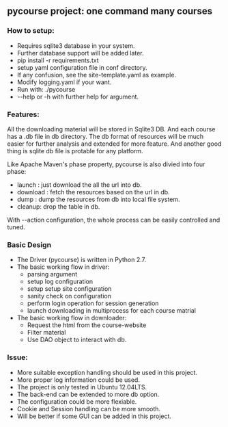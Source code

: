 ## pycourse project: one command many courses

### How to setup:

   * Requires sqlite3 database in your system. 
   * Further database support will be added later. 
   * pip install -r requirements.txt
   * setup yaml configuration file in conf directory.
   * If any confusion, see the site-template.yaml as example.
   * Modify logging.yaml if your want.
   * Run with: ./pycourse
   * --help or -h with further help for argument.
   
### Features:

   All the downloading material will be stored in Sqlite3 DB. And each course has a .db file in db directory. The db format of resources will be much easier for further analysis and extended for more feature. And another good thing is sqlite db file is protable for any platform.
   
   Like Apache Maven's phase property, pycourse is also divied into four phase:
   
   * launch : just download the all the url into db.
   * download : fetch the resources based on the url in db.
   * dump : dump the resources from db into local file system.
   * cleanup: drop the table in db.

   With --action configuration, the whole process can be easily controlled and tuned.

### Basic Design

  * The Driver (pycourse) is written in Python 2.7.
  * The basic working flow in driver:
    * parsing argument 
    * setup log configuration 
    * setup setup site configuration
    * sanity check on configuration
    * perform login operation for session generation
    * launch downloading in multiprocess for each course matrial
  * The basic working flow in downloader:
    * Request the html from the course-website
    * Filter material
    * Use DAO object to interact with db.
    
### Issue:

* More suitable exception handling should be used in this project.
* More proper log information could be used.
* The project is only tested in Ubuntu 12.04LTS.
* The back-end can be extended to more db option.
* The configuration could be more flexiable.
* Cookie and Session handling can be more smooth.
* Will be better if some GUI can be added in this project.
